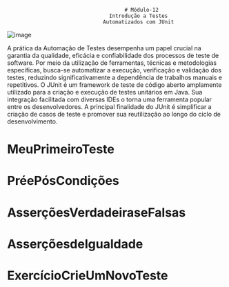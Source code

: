                                           # Módulo-12
                                     Introdução a Testes 
                                   Automatizados com JUnit
                                   
  ![image](https://github.com/githubangelica/Modulo-12/assets/142120001/e2134136-afa5-4cc4-9093-e6b38d3d85e9)


   A prática da Automação de Testes desempenha um papel crucial na garantia da qualidade,
eficácia e confiabilidade dos processos de teste de software. Por meio da utilização de
ferramentas, técnicas e metodologias específicas, busca-se automatizar a execução, verificação
e validação dos testes, reduzindo significativamente a dependência de trabalhos manuais e
repetitivos.
   O JUnit é um framework de teste de código aberto amplamente utilizado para a criação e 
execução de testes unitários em Java. Sua integração facilitada com diversas IDEs o torna uma 
ferramenta popular entre os desenvolvedores. A principal finalidade do JUnit é simplificar a 
criação de casos de teste e promover sua reutilização ao longo do ciclo de desenvolvimento.
# MeuPrimeiroTeste
# PréePósCondições
# AsserçõesVerdadeiraseFalsas
# AsserçõesdeIgualdade
# ExercícioCrieUmNovoTeste
